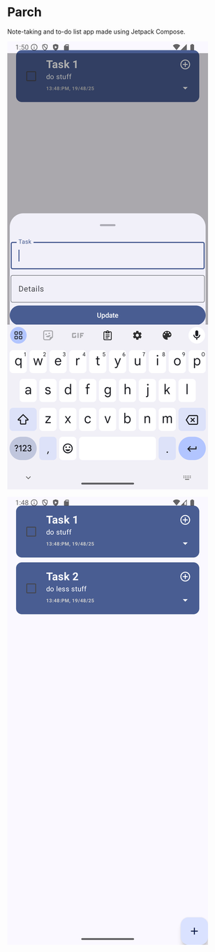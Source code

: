 # Parch

Note-taking and to-do list app made using Jetpack Compose.

![add_task.png](images/add_task.png)

![tasks_view.png](images/tasks_view.png)